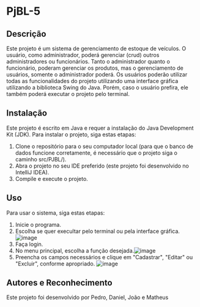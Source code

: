 # PjBL-5

## Descrição

Este projeto é um sistema de gerenciamento de estoque de veículos. O usuário, como administrador, poderá gerenciar (crud) outros administradores ou funcionários. Tanto o administrador quanto o funcionário, poderam gerenciar os produtos, mas o gerenciamento de usuários, somente o administrador poderá. Os usuários poderão utilizar todas as funcionalidades do projeto utilizando uma interface gráfica utilizando a biblioteca Swing do Java. Porém, caso o usuário prefira, ele também poderá executar o projeto pelo terminal. 

## Instalação

Este projeto é escrito em Java e requer a instalação do Java Development Kit (JDK). Para instalar o projeto, siga estas etapas:

1. Clone o repositório para o seu computador local (para que o banco de dados funcione corretamente, é necessário que o projeto siga o caminho src/PJBL/).
2. Abra o projeto no seu IDE preferido (este projeto foi desenvolvido no IntelliJ IDEA).
3. Compile e execute o projeto.

## Uso

Para usar o sistema, siga estas etapas:

1. Inicie o programa.
2. Escolha se quer execultar pelo terminal ou pela interface gráfica.
![image](https://github.com/phsilvacabral/PjBL-5/assets/126737207/bb509aa7-15bc-4cb2-bfda-040de44d401a)
4. Faça login.
5. No menu principal, escolha a função desejada.![image](https://github.com/phsilvacabral/PjBL-5/assets/126737207/51d9ec31-aa1f-47cc-8d8a-de7ae8064666)
6. Preencha os campos necessários e clique em "Cadastrar", "Editar" ou "Excluir", conforme apropriado.
![image](https://github.com/phsilvacabral/PjBL-5/assets/126737207/f26d75b8-70ef-4b19-826b-24b33485ddac)



## Autores e Reconhecimento

Este projeto foi desenvolvido por Pedro, Daniel, João e Matheus

